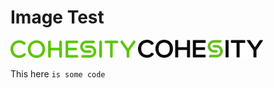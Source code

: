 # Image Test

<img src="images/Cohesity-logo-green.png" width="200" />

<img src="images/cohesity_logo.svg" width="200" />


This here `is some code`